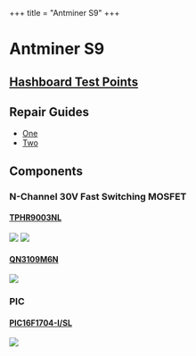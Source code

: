 +++
title = "Antminer S9"
+++

# Antminer S9

## [Hashboard Test Points](/Bitmain-Antminer-S9-Hashboard-Test-Points.pdf)

## Repair Guides

- [One](/Bitmain-Antminer-S9-Repair-Guide-1.pdf)
- [Two](/Bitmain-Antminer-S9-Repair-Guide-2.pdf)

## Components

### N-Channel 30V Fast Switching MOSFET

#### [TPHR9003NL](/TPHR9003NL.pdf)

<img src="/TPHR9003NL.png">
<img src="/TPHR9003NL-1.png">

#### [QN3109M6N](/QN3109M6N.pdf)

<img src="/QN3109M6N.png">

### PIC

#### [PIC16F1704-I/SL](https://www.digikey.com/en/products/detail/microchip-technology/PIC16F1704-I-SL/4439823)

<img src="/PIC16F1704-SOIC-14.png">
